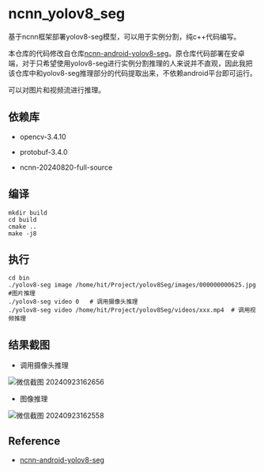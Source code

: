 





# ncnn_yolov8_seg

基于ncnn框架部署yolov8-seg模型，可以用于实例分割，纯c++代码编写。



本仓库的代码修改自仓库[ncnn-android-yolov8-seg](https://github.com/Digital2Slave/ncnn-android-yolov8-seg)。原仓库代码部署在安卓端，对于只希望使用yolov8-seg进行实例分割推理的人来说并不直观，因此我把该仓库中和yolov8-seg推理部分的代码提取出来，不依赖android平台即可运行。

可以对图片和视频流进行推理。



## 依赖库

- opencv-3.4.10

- protobuf-3.4.0
- ncnn-20240820-full-source



##  编译

```
mkdir build
cd build
cmake ..
make -j8
```



## 执行

```
cd bin
./yolov8-seg image /home/hit/Project/yolov8Seg/images/000000000625.jpg    #图片推理
./yolov8-seg video 0   # 调用摄像头推理
./yolov8-seg video /home/hit/Project/yolov8Seg/videos/xxx.mp4  # 调用视频推理
```



## 结果截图

- 调用摄像头推理

![微信截图 20240923162656](https://img.picgo.net/2024/09/23/_2024092316265631376e2c7a554cfd.jpeg)

- 图像推理

![微信截图 20240923162558](https://img.picgo.net/2024/09/23/_2024092316255865d26d711182c466.jpeg)



## Reference

- [ncnn-android-yolov8-seg](https://github.com/Digital2Slave/ncnn-android-yolov8-seg)
